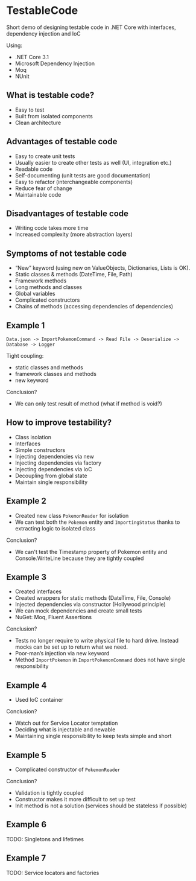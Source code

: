# TestableCode
Short demo of designing testable code in .NET Core with interfaces, dependency injection and IoC

Using:
- .NET Core 3.1
- Microsoft Dependency Injection
- Moq
- NUnit

## What is testable code?

- Easy to test
- Built from isolated components
- Clean architecture

## Advantages of testable code

- Easy to create unit tests
- Usually easier to create other tests as well (UI, integration etc.)
- Readable code
- Self-documenting (unit tests are good documentation)
- Easy to refactor (interchangeable components)
- Reduce fear of change
- Maintainable code

## Disadvantages of testable code

- Writing code takes more time
- Increased complexity (more abstraction layers)

## Symptoms of not testable code

- “New” keyword (using new on ValueObjects, Dictionaries, Lists is OK).
- Static classes & methods (DateTime, File, Path)
- Framework methods
- Long methods and classes
- Global variables
- Complicated constructors
- Chains of methods (accessing dependencies of dependencies)

## Example 1

```
Data.json -> ImportPokemonCommand -> Read File -> Deserialize -> Database -> Logger

```

Tight coupling:
- static classes and methods
- framework classes and methods
- new keyword

Conclusion?
- We can only test result of method (what if method is void?)

## How to improve testability?

- Class isolation
- Interfaces
- Simple constructors
- Injecting dependencies via new
- Injecting dependencies via factory
- Injecting dependencies via IoC
- Decoupling from global state
- Maintain single responsibility

## Example 2

- Created new class `PokemonReader` for isolation
- We can test both the `Pokemon` entity and `ImportingStatus` thanks to extracting logic to isolated class

Conclusion?
- We can't test the Timestamp property of Pokemon entity and Console.WriteLine because they are tightly coupled

## Example 3

- Created interfaces
- Created wrappers for static methods (DateTime, File, Console)
- Injected dependencies via constructor (Hollywood principle)
- We can mock dependencies and create small tests
- NuGet: Moq, Fluent Assertions

Conclusion?
- Tests no longer require to write physical file to hard drive. Instead mocks can be set up to return what we need.
- Poor-man’s injection via new keyword
- Method `ImportPokemon` in `ImportPokemonCommand` does not have single responsibility

## Example 4

- Used IoC container

Conclusion?
- Watch out for Service Locator temptation
- Deciding what is injectable and newable
- Maintaining single responsibility to keep tests simple and short

## Example 5

- Complicated constructor of `PokemonReader`

Conclusion?
- Validation is tightly coupled
- Constructor makes it more difficult to set up test
- Init method is not a solution (services should be stateless if possible)

## Example 6

TODO: Singletons and lifetimes

## Example 7

TODO: Service locators and factories
